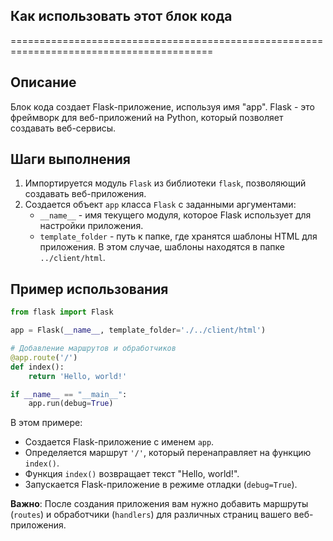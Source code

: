 ## Как использовать этот блок кода
=========================================================================================

Описание
-------------------------
Блок кода создает Flask-приложение, используя имя "app". Flask - это фреймворк для веб-приложений на Python, который позволяет создавать веб-сервисы. 

Шаги выполнения
-------------------------
1. Импортируется модуль `Flask` из библиотеки `flask`, позволяющий создавать веб-приложения.
2. Создается объект `app` класса `Flask` с заданными аргументами:
    -  `__name__` - имя текущего модуля, которое Flask использует для настройки приложения.
    - `template_folder` - путь к папке, где хранятся шаблоны HTML для приложения. В этом случае, шаблоны находятся в папке `../client/html`.

Пример использования
-------------------------

```python
from flask import Flask

app = Flask(__name__, template_folder='./../client/html')

# Добавление маршрутов и обработчиков 
@app.route('/')
def index():
    return 'Hello, world!'

if __name__ == "__main__":
    app.run(debug=True)
```
В этом примере:
- Создается Flask-приложение с именем `app`.
- Определяется маршрут `'/'`, который перенаправляет на функцию `index()`.
- Функция `index()` возвращает текст "Hello, world!".
- Запускается Flask-приложение в режиме отладки (`debug=True`).

**Важно**: После создания приложения вам нужно добавить маршруты (`routes`) и обработчики (`handlers`) для различных страниц вашего веб-приложения.